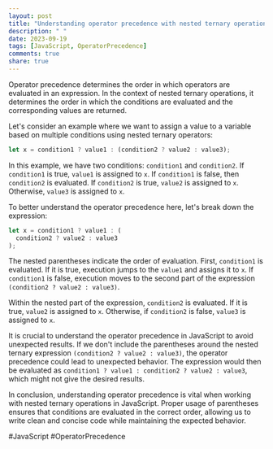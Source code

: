 ```yaml
---
layout: post
title: "Understanding operator precedence with nested ternary operations in JavaScript"
description: " "
date: 2023-09-19
tags: [JavaScript, OperatorPrecedence]
comments: true
share: true
---
```


Operator precedence determines the order in which operators are evaluated in an expression. In the context of nested ternary operations, it determines the order in which the conditions are evaluated and the corresponding values are returned.

Let's consider an example where we want to assign a value to a variable based on multiple conditions using nested ternary operators:

```javascript
let x = condition1 ? value1 : (condition2 ? value2 : value3);
```

In this example, we have two conditions: `condition1` and `condition2`. If `condition1` is true, `value1` is assigned to `x`. If `condition1` is false, then `condition2` is evaluated. If `condition2` is true, `value2` is assigned to `x`. Otherwise, `value3` is assigned to `x`.

To better understand the operator precedence here, let's break down the expression:

```javascript
let x = condition1 ? value1 : (
  condition2 ? value2 : value3
);
```

The nested parentheses indicate the order of evaluation. First, `condition1` is evaluated. If it is true, execution jumps to the `value1` and assigns it to `x`. If `condition1` is false, execution moves to the second part of the expression `(condition2 ? value2 : value3)`.

Within the nested part of the expression, `condition2` is evaluated. If it is true, `value2` is assigned to `x`. Otherwise, if `condition2` is false, `value3` is assigned to `x`.

It is crucial to understand the operator precedence in JavaScript to avoid unexpected results. If we don't include the parentheses around the nested ternary expression `(condition2 ? value2 : value3)`, the operator precedence could lead to unexpected behavior. The expression would then be evaluated as `condition1 ? value1 : condition2 ? value2 : value3`, which might not give the desired results.

In conclusion, understanding operator precedence is vital when working with nested ternary operations in JavaScript. Proper usage of parentheses ensures that conditions are evaluated in the correct order, allowing us to write clean and concise code while maintaining the expected behavior.

#JavaScript #OperatorPrecedence